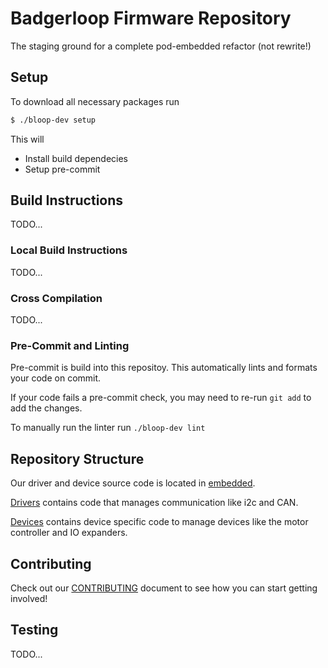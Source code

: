 # Badgerloop Firmware Repository
The staging ground for a complete pod-embedded refactor (not rewrite!)

## Setup

To download all necessary packages run
```bash
$ ./bloop-dev setup
```
This will
- Install build dependecies
- Setup pre-commit

## Build Instructions
TODO...

### Local Build Instructions
TODO...

### Cross Compilation
TODO...

### Pre-Commit and Linting

Pre-commit is build into this repositoy. This automatically lints and formats your code on commit.

If your code fails a pre-commit check, you may need to re-run `git add` to add the changes.

To manually run the linter run `./bloop-dev lint`

## Repository Structure
Our driver and device source code is located in [embedded](embedded).

[Drivers](embedded/drivers) contains code that manages communication like i2c and CAN.

[Devices](embedded/devices) contains device specific code to manage devices like the motor controller and IO expanders.

## Contributing
Check out our [CONTRIBUTING](CONTRIBUTING.md) document to see how you can start getting involved!

## Testing
TODO...

